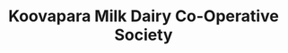 ---
title: "Koovapara Milk Dairy Co-Operative Society"
url: /kuttampuzha/koovapara-milk-dairy-co-operative-society/
shop: Milch
---
